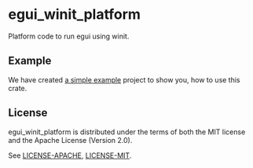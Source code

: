 # egui_winit_platform
Platform code to run egui using winit.

## Example
We have created [a simple example](https://github.com/hasenbanck/egui_example) project to show you, how to use this crate.

## License
egui_winit_platform is distributed under the terms of both the MIT license and the Apache License (Version 2.0).

See [LICENSE-APACHE](LICENSE-APACHE), [LICENSE-MIT](LICENSE-MIT).
